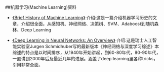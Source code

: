 ##机器学习(Machine Learning)资料

* [《Brief History of Machine Learning》](http://www.erogol.com/brief-history-machine-learning/)
介绍:这是一篇介绍机器学习历史的文章，介绍很全面，从感知机、神经网络、决策树、SVM、Adaboost到随机森林、Deep Learning


* [《Deep Learning in Neural Networks: An Overview》](http://www.idsia.ch/~juergen/DeepLearning15May2014.pdf)
介绍:这是瑞士人工智能实验室Jurgen Schmidhuber写的最新版本《神经网络与深度学习综述》本综述的特点是以时间排序，从1940年开始讲起，到60-80年代，80-90年代，一直讲到2000年后及最近几年的进展。涵盖了deep learning里各种tricks，引用非常全面。


